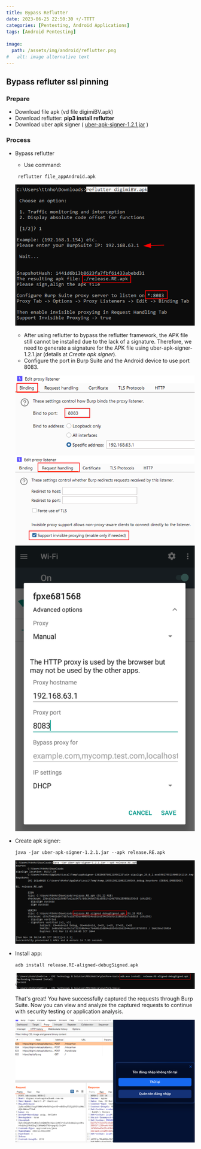 ```yaml
---
title: Bypass Reflutter 
date: 2023-06-25 22:50:30 +/-TTTT
categories: [Pentesting, Android Applications]
tags: [Android Pentesting] 

image:
  path: /assets/img/android/reflutter.png
#   alt: image alternative text
---
```


## Bypass refluter ssl pinning
### Prepare
- Download file apk (vd file digimiBV.apk)
- Download reflutter: 
	**pip3 install reflutter**
- Download uber apk signer ( [uber-apk-signer-1.2.1.jar](https://github.com/patrickfav/uber-apk-signer/releases/download/v1.2.1/uber-apk-signer-1.2.1.jar) )
### Process
- Bypass reflutter
	- Use command: 
    
    ```shell
     reflutter file_appAndroid.apk
    ```
   
	
	![](/assets/img/android/refluterRun.png)
	
	- After using reflutter to bypass the reflutter framework, the APK file still cannot be installed due to the lack of a signature. Therefore, we need to generate a signature for the APK file using uber-apk-signer-1.2.1.jar (details at *Create apk signer*).
	- Configure the port in Burp Suite and the Android device to use port 8083.
	
	![](/assets/img/android/Pasted%20image%2020221121092422.png)
	![](/assets/img/android/Pasted%20image%2020221121092451.png)
	![](/assets/img/android/Pasted%20image%2020221121092506.png)
	
- Create apk signer:

    ```shell
    java -jar uber-apk-signer-1.2.1.jar --apk release.RE.apk
    ```
	![](/assets/img/android/Pasted%20image%2020221121092520.png)

- Install app: 

    ```shell
    adb install release.RE-aligned-debugSigned.apk
    ```
	
	![](/assets/img/android/Pasted%20image%2020221121092544.png)
	
	That's great! You have successfully captured the requests through Burp Suite. Now you can view and analyze the captured requests to continue with security testing or application analysis.
	
	![](/assets/img/android/Pasted%20image%2020221121092559.png)